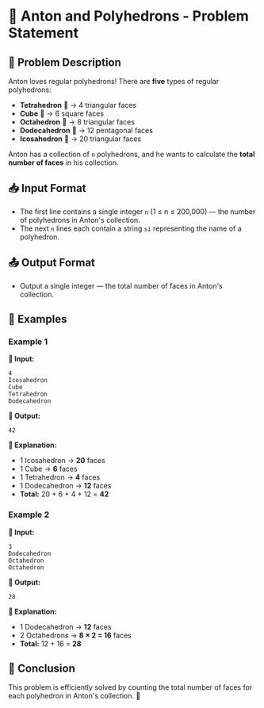 # 📐 Anton and Polyhedrons - Problem Statement

## 📜 Problem Description
Anton loves regular polyhedrons! There are **five** types of regular polyhedrons:

- **Tetrahedron** 🛑 → 4 triangular faces
- **Cube** 🔲 → 6 square faces
- **Octahedron** 🔷 → 8 triangular faces
- **Dodecahedron** 🔺 → 12 pentagonal faces
- **Icosahedron** 🔷 → 20 triangular faces

Anton has a collection of `n` polyhedrons, and he wants to calculate the **total number of faces** in his collection.

## 📥 Input Format
- The first line contains a single integer `n` (1 ≤ n ≤ 200,000) — the number of polyhedrons in Anton's collection.
- The next `n` lines each contain a string `si` representing the name of a polyhedron.

## 📤 Output Format
- Output a single integer — the total number of faces in Anton's collection.

## 📝 Examples
### Example 1
**📌 Input:**
```
4
Icosahedron
Cube
Tetrahedron
Dodecahedron
```
**📌 Output:**
```
42
```
**🧐 Explanation:**
- 1 Icosahedron → **20** faces
- 1 Cube → **6** faces
- 1 Tetrahedron → **4** faces
- 1 Dodecahedron → **12** faces
- **Total:** 20 + 6 + 4 + 12 = **42**

### Example 2
**📌 Input:**
```
3
Dodecahedron
Octahedron
Octahedron
```
**📌 Output:**
```
28
```
**🧐 Explanation:**
- 1 Dodecahedron → **12** faces
- 2 Octahedrons → **8 × 2 = 16** faces
- **Total:** 12 + 16 = **28**

## 🎯 Conclusion
This problem is efficiently solved by counting the total number of faces for each polyhedron in Anton's collection. 🚀

